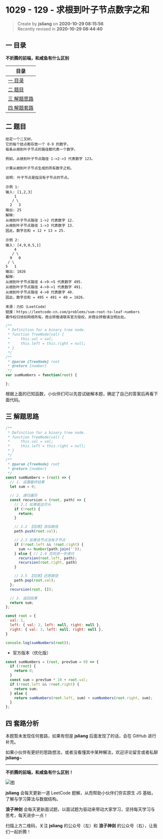 1029 - 129 - 求根到叶子节点数字之和
===

> Create by **jsliang** on **2020-10-29 08:15:56**  
> Recently revised in **2020-10-29 08:44:40**

<!-- 目录开始 -->
## 一 目录

**不折腾的前端，和咸鱼有什么区别**

| 目录 |
| --- |
| [一 目录](#chapter-one) |
| [二 题目](#chapter-two) |
| [三 解题思路](#chapter-three) |
| [四 解题套路](#chapter-four) |
<!-- 目录结束 -->

## 二 题目



```
给定一个二叉树，
它的每个结点都存放一个 0-9 的数字，
每条从根到叶子节点的路径都代表一个数字。

例如，从根到叶子节点路径 1->2->3 代表数字 123。

计算从根到叶子节点生成的所有数字之和。

说明: 叶子节点是指没有子节点的节点。

示例 1:
输入: [1,2,3]
    1
   / \
  2   3
输出: 25
解释:
从根到叶子节点路径 1->2 代表数字 12.
从根到叶子节点路径 1->3 代表数字 13.
因此，数字总和 = 12 + 13 = 25.

示例 2:
输入: [4,9,0,5,1]
    4
   / \
  9   0
 / \
5   1
输出: 1026
解释:
从根到叶子节点路径 4->9->5 代表数字 495.
从根到叶子节点路径 4->9->1 代表数字 491.
从根到叶子节点路径 4->0 代表数字 40.
因此，数字总和 = 495 + 491 + 40 = 1026.

来源：力扣（LeetCode）
链接：https://leetcode-cn.com/problems/sum-root-to-leaf-numbers
著作权归领扣网络所有。商业转载请联系官方授权，非商业转载请注明出处。
```

```js
/**
 * Definition for a binary tree node.
 * function TreeNode(val) {
 *     this.val = val;
 *     this.left = this.right = null;
 * }
 */
/**
 * @param {TreeNode} root
 * @return {number}
 */
var sumNumbers = function(root) {

};
```

根据上面的已知函数，小伙伴们可以先尝试破解本题，确定了自己的答案后再看下面代码。

## 三 解题思路



```js
/**
 * Definition for a binary tree node.
 * function TreeNode(val) {
 *     this.val = val;
 *     this.left = this.right = null;
 * }
 */
/**
 * @param {TreeNode} root
 * @return {number}
 */
const sumNumbers = (root) => {
  // 1. 设置最终结果
  let sum = 0;

  // 2. 递归遍历
  const recursion = (root, path) => {
    // 2.1 如果抵达尽头
    if (!root) {
      return;
    }

    // 2.2 【回溯】添加路径
    path.push(root.val);

    // 2.3 如果该节点没有子节点
    if (!root.left && !root.right) {
      sum += Number(path.join(''));
    } else { // 2.4 否则进一步递归
      recursion(root.left, path);
      recursion(root.right, path)
    }

    // 2.5 【回溯】还原路径
    path.pop(root.val);
  };
  recursion(root, []);

  // 3. 返回结果
  return sum;
};

const root = {
  val: 1,
  left: { val: 2, left: null, right: null },
  right: { val: 3, left: null, right: null },
}

console.log(sumNumbers(root));
```

* 官方版本（优化版）

```js
const sumNumbers = (root, prevSum = 0) => {
  if (!root) {
    return 0;
  }
  const sum = prevSum * 10 + root.val;
  if (!root.left && !root.right) {
    return sum;
  } else {
    return sumNumbers(root.left, sum) + sumNumbers(root.right, sum);
  }
};
```

## 四 套路分析



本题暂未发现任何套路，如果有但是 **jsliang** 后面发现了的话，会在 GitHub 进行补充。

如果小伙伴有更好的思路想法，或者没看懂其中某种解法，欢迎评论留言或者私聊 **jsliang**~

---

**不折腾的前端，和咸鱼有什么区别！**

![图](https://github.com/LiangJunrong/document-library/blob/master/public-repertory/img/z-index-small.png?raw=true)

**jsliang** 会每天更新一道 LeetCode 题解，从而帮助小伙伴们夯实原生 JS 基础，了解与学习算法与数据结构。

**浪子神剑** 会每天更新面试题，以面试题为驱动来带动大家学习，坚持每天学习与思考，每天进步一点！

扫描上方二维码，关注 **jsliang** 的公众号（左）和 **浪子神剑** 的公众号（右），让我们一起折腾！

